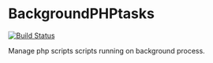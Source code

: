 # BackgroundPHPtasks

[![Build Status](https://travis-ci.com/gnieark/BackgroundPHPtasks.svg?branch=main)](https://travis-ci.com/gnieark/BackgroundPHPtasks)

Manage php scripts scripts running on background process.

